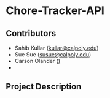 # Chore-Tracker-API

## Contributors

- Sahib Kullar (kullar@calpoly.edu)
- Sue Sue (susue@calpoly.edu)
- Carson Olander ()
- 

## Project Description
